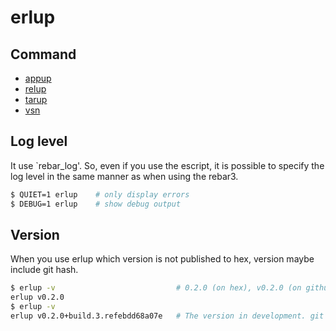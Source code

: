 erlup
========

## Command

- <a href="appup.md">appup</a>
- <a href="relup.md">relup</a>
- <a href="tarup.md">tarup</a>
- <a href="vsn.md">vsn</a>

## Log level

It use `rebar_log'.
So, even if you use the escript, it is possible to specify the log level in the same manner as when using the rebar3.

```bash
$ QUIET=1 erlup    # only display errors
$ DEBUG=1 erlup    # show debug output
```

## Version

When you use erlup which version is not published to hex, version maybe include git hash.

```bash
$ erlup -v                           # 0.2.0 (on hex), v0.2.0 (on github)
erlup v0.2.0
$ erlup -v
erlup v0.2.0+build.3.refebdd68a07e   # The version in development. git hash : ebdd68a07e
```
